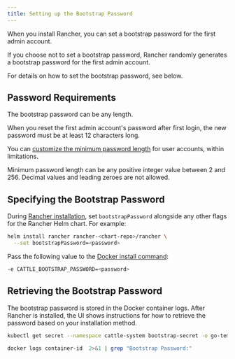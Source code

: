 ```yaml
---
title: Setting up the Bootstrap Password
---
```


<head>
  <link rel="canonical" href="https://ranchermanager.docs.rancher.com/getting-started/installation-and-upgrade/resources/bootstrap-password"/>
</head>

When you install Rancher, you can set a bootstrap password for the first admin account.

If you choose not to set a bootstrap password, Rancher randomly generates a bootstrap password for the first admin account.

For details on how to set the bootstrap password, see below.

## Password Requirements

The bootstrap password can be any length.

When you reset the first admin account's password after first login, the new password must be at least 12 characters long.

You can [customize the minimum password length](../../../how-to-guides/new-user-guides/authentication-permissions-and-global-configuration/authentication-config/manage-users-and-groups.md#minimum-password-length) for user accounts, within limitations.

Minimum password length can be any positive integer value between 2 and 256. Decimal values and leading zeroes are not allowed.

## Specifying the Bootstrap Password

<Tabs>
<TabItem value="Helm">

During [Rancher installation](../install-upgrade-on-a-kubernetes-cluster/install-upgrade-on-a-kubernetes-cluster.md), set `bootstrapPassword` alongside any other flags for the Rancher Helm chart. For example:

```bash
helm install rancher rancher-<chart-repo>/rancher \
  --set bootstrapPassword=<password>
```

</TabItem>
<TabItem value="Docker">

Pass the following value to the [Docker install command](../other-installation-methods/air-gapped-helm-cli-install/docker-install-commands.md):

```bash
-e CATTLE_BOOTSTRAP_PASSWORD=<password>
```

</TabItem>
</Tabs>

## Retrieving the Bootstrap Password

The bootstrap password is stored in the Docker container logs. After Rancher is installed, the UI shows instructions for how to retrieve the password based on your installation method. 

<Tabs>
<TabItem value="Helm">

```bash
kubectl get secret --namespace cattle-system bootstrap-secret -o go-template='{{ .data.bootstrapPassword|base64decode}}{{ "\n" }}'
```

</TabItem>
<TabItem value="Docker">

```bash
docker logs container-id  2>&1 | grep "Bootstrap Password:"
```

</TabItem>
</Tabs>
